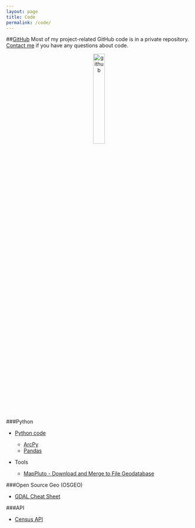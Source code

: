 ```yaml
---
layout: page
title: Code
permalink: /code/
---
```


<!--This is the base Jekyll theme. You can find out more info about customizing your Jekyll theme, as well as basic Jekyll usage documentation at [jekyllrb.com](http://jekyllrb.com/)

You can find the source code for the Jekyll new theme at: [github.com/jglovier/jekyll-new](https://github.com/jglovier/jekyll-new)

You can find the source code for Jekyll at [github.com/jekyll/jekyll](https://github.com/jekyll/jekyll)-->

##[GitHub](https://github.com/nygeog)
Most of my project-related GitHub code is in a private repository. [Contact me](mailto:daniel.martin.sheehan@gmail.com) if you have any questions about code.

<center><a href="https://github.com/nygeog">
<img border="0" alt="github" src="https://assets-cdn.github.com/images/modules/open_graph/github-octocat.png" width="25%" height="25%">
</a></center>

###Python
* [Python code](https://github.com/nygeog/python)
	* [ArcPy](https://github.com/nygeog/python/tree/master/arcpy)
	* [Pandas](https://github.com/nygeog/python/tree/master/pandas)
	
* Tools
	* [MapPluto - Download and Merge to File Geodatabase](https://github.com/nygeog/mappluto_to_fgdb)
	
	
###Open Source Geo (OSGEO)
* [GDAL Cheat Sheet](https://github.com/nygeog/gdal-cheat-sheet) 
		
###API
* [Census API](https://github.com/nygeog/census_api)

